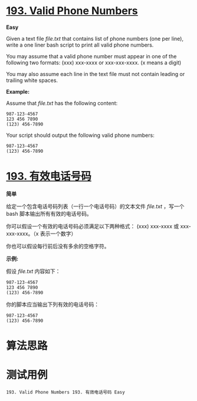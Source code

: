 # [193. Valid Phone Numbers][enTitle]

**Easy**

Given a text file  *file.txt*  that contains list of phone numbers (one per line), write a one liner bash script to print all valid phone numbers.

You may assume that a valid phone number must appear in one of the following two formats: (xxx) xxx-xxxx or xxx-xxx-xxxx. (x means a digit)

You may also assume each line in the text file must not contain leading or trailing white spaces.

**Example:** 

Assume that  *file.txt*  has the following content:

```
987-123-4567
123 456 7890
(123) 456-7890

```

Your script should output the following valid phone numbers:

```
987-123-4567
(123) 456-7890

```


# [193. 有效电话号码][cnTitle]

**简单**

给定一个包含电话号码列表（一行一个电话号码）的文本文件  *file.txt* ，写一个 bash 脚本输出所有有效的电话号码。

你可以假设一个有效的电话号码必须满足以下两种格式： (xxx) xxx-xxxx 或 xxx-xxx-xxxx。（x 表示一个数字）

你也可以假设每行前后没有多余的空格字符。

**示例:** 

假设  *file.txt*  内容如下：

```
987-123-4567
123 456 7890
(123) 456-7890

```

你的脚本应当输出下列有效的电话号码：

```
987-123-4567
(123) 456-7890

```




# 算法思路

# 测试用例
```
193. Valid Phone Numbers 193. 有效电话号码 Easy
```

[enTitle]: https://leetcode.com/problems/valid-phone-numbers/
[cnTitle]: https://leetcode-cn.com/problems/valid-phone-numbers/
